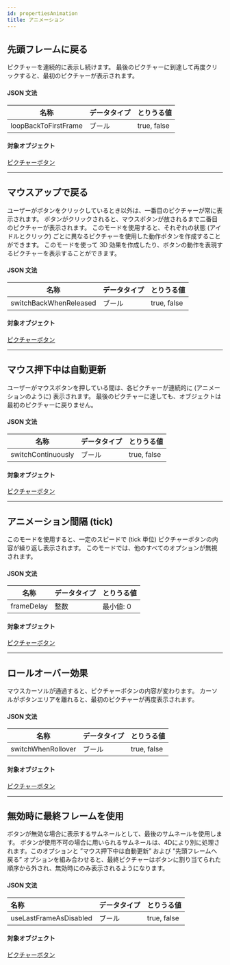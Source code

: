 ```yaml
---
id: propertiesAnimation
title: アニメーション
---
```


## 先頭フレームに戻る

ピクチャーを連続的に表示し続けます。 最後のピクチャーに到達して再度クリックすると、最初のピクチャーが表示されます。

#### JSON 文法

| 名称                   | データタイプ | とりうる値       |
| -------------------- | ------ | ----------- |
| loopBackToFirstFrame | ブール    | true, false |

#### 対象オブジェクト

[ピクチャーボタン](pictureButton_overview.md)

---

## マウスアップで戻る

ユーザーがボタンをクリックしているとき以外は、一番目のピクチャーが常に表示されます。 ボタンがクリックされると、マウスボタンが放されるまで二番目のピクチャーが表示されます。 このモードを使用すると、それぞれの状態 (アイドルとクリック) ごとに異なるピクチャーを使用した動作ボタンを作成することができます。 このモードを使って 3D 効果を作成したり、ボタンの動作を表現するピクチャーを表示することができます。

#### JSON 文法

| 名称                     | データタイプ | とりうる値       |
| ---------------------- | ------ | ----------- |
| switchBackWhenReleased | ブール    | true, false |

#### 対象オブジェクト

[ピクチャーボタン](pictureButton_overview.md)

---

## マウス押下中は自動更新

ユーザーがマウスボタンを押している間は、各ピクチャーが連続的に (アニメーションのように) 表示されます。 最後のピクチャーに達しても、オブジェクトは最初のピクチャーに戻りません。

#### JSON 文法

| 名称                 | データタイプ | とりうる値       |
| ------------------ | ------ | ----------- |
| switchContinuously | ブール    | true, false |

#### 対象オブジェクト

[ピクチャーボタン](pictureButton_overview.md)

---

## アニメーション間隔 (tick)

このモードを使用すると、一定のスピードで (tick 単位) ピクチャーボタンの内容が繰り返し表示されます。 このモードでは、他のすべてのオプションが無視されます。

#### JSON 文法

| 名称         | データタイプ | とりうる値  |
| ---------- | ------ | ------ |
| frameDelay | 整数     | 最小値: 0 |

#### 対象オブジェクト

[ピクチャーボタン](pictureButton_overview.md)

---

## ロールオーバー効果

マウスカーソルが通過すると、ピクチャーボタンの内容が変わります。 カーソルがボタンエリアを離れると、最初のピクチャーが再度表示されます。

#### JSON 文法

| 名称                 | データタイプ | とりうる値       |
| ------------------ | ------ | ----------- |
| switchWhenRollover | ブール    | true, false |

#### 対象オブジェクト

[ピクチャーボタン](pictureButton_overview.md)

---

## 無効時に最終フレームを使用

ボタンが無効な場合に表示するサムネールとして、最後のサムネールを使用します。 ボタンが使用不可の場合に用いられるサムネールは、4Dにより別に処理されます。このオプションと ”マウス押下中は自動更新” および ”先頭フレームへ戻る” オプションを組み合わせると、最終ピクチャーはボタンに割り当てられた順序から外され、無効時にのみ表示されるようになります。

#### JSON 文法

| 名称                     | データタイプ | とりうる値       |
|:---------------------- | ------ | ----------- |
| useLastFrameAsDisabled | ブール    | true, false |

#### 対象オブジェクト

[ピクチャーボタン](pictureButton_overview.md)
